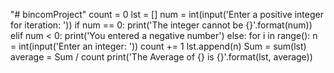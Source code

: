 "# bincomProject" 
count = 0
lst = []
num = int(input('Enter a positive integer for iteration: '))
if num == 0:
  print('The integer cannot be {}'.format(num))
elif num < 0:
  print('You entered a negative number')
else:
  for i in range():
    n = int(input('Enter an integer: '))
    count += 1
    lst.append(n)
    Sum = sum(lst)
average = Sum / count
print('The Average of {} is {}'.format(lst, average))
